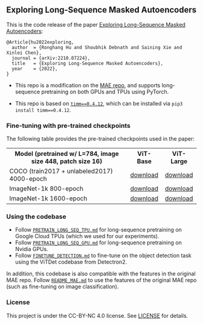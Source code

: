 ## Exploring Long-Sequence Masked Autoencoders

This is the code release of the paper [Exploring Long-Sequence Masked Autoencoders](https://arxiv.org/abs/2210.07224):
```
@Article{hu2022exploring,
  author  = {Ronghang Hu and Shoubhik Debnath and Saining Xie and Xinlei Chen},
  journal = {arXiv:2210.07224},
  title   = {Exploring Long-Sequence Masked Autoencoders},
  year    = {2022},
}
```

* This repo is a modification on the [MAE repo](https://github.com/facebookresearch/mae), and supports long-sequence pretraining on both GPUs and TPUs using PyTorch.

* This repo is based on [`timm==0.4.12`](https://github.com/rwightman/pytorch-image-models), which can be installed via `pip3 install timm==0.4.12`.

### Fine-tuning with pre-trained checkpoints

The following table provides the pre-trained checkpoints used in the paper:
<table><tbody>
<!-- START TABLE -->
<!-- TABLE HEADER -->
<th valign="bottom">Model (pretrained w/ L=784, image size 448, patch size 16)</th>
<th valign="bottom">ViT-Base</th>
<th valign="bottom">ViT-Large</th>
<!-- TABLE BODY -->
<tr>
<td align="left">COCO (train2017 + unlabeled2017) 4000-epoch</td>
<td align="center"><a href="https://dl.fbaipublicfiles.com/long_seq_mae/pretrained_models/coco%2Bunlabeled_dup5/vitb_dec384d12h8b_800ep_img448_crop0.2-1.0_maskds2.pth">download</a></td>
<td align="center"><a href="https://dl.fbaipublicfiles.com/long_seq_mae/pretrained_models/coco%2Bunlabeled_dup5/vitl_dec512d16h8b_800ep_img448_crop0.2-1.0_maskds2.pth">download</a></td>
</tr>
<tr>
<td align="left">ImageNet-1k 800-epoch</td>
<td align="center"><a href="https://dl.fbaipublicfiles.com/long_seq_mae/pretrained_models/in1k/vitb_dec384d12h8b_800ep_img448_crop0.2-1.0_maskds2.pth">download</a></td>
<td align="center"><a href="https://dl.fbaipublicfiles.com/long_seq_mae/pretrained_models/in1k/vitl_dec512d16h8b_800ep_img448_crop0.2-1.0_maskds2.pth">download</a></td>
</tr>
<tr>
<td align="left">ImageNet-1k 1600-epoch</td>
<td align="center"><a href="https://dl.fbaipublicfiles.com/long_seq_mae/pretrained_models/in1k/vitb_dec384d12h8b_1600ep_img448_crop0.2-1.0_maskds2.pth">download</a></td>
<td align="center"><a href="https://dl.fbaipublicfiles.com/long_seq_mae/pretrained_models/in1k/vitl_dec512d16h8b_1600ep_img448_crop0.2-1.0_maskds2.pth">download</a></td>
</tr>
</tbody></table>

### Using the codebase

* Follow [`PRETRAIN_LONG_SEQ_TPU.md`](PRETRAIN_LONG_SEQ_TPU.md) for long-sequence pretraining on Google Cloud TPUs (which we used for our experiments).
* Follow [`PRETRAIN_LONG_SEQ_GPU.md`](PRETRAIN_LONG_SEQ_GPU.md) for long-sequence pretraining on Nvidia GPUs.
* Follow [`FINETUNE_DETECTION.md`](FINETUNE_DETECTION.md) to fine-tune on the object detection task using the ViTDet codebase from Detectron2.

In addition, this codebase is also compatible with the features in the original MAE repo. Follow [`README_MAE.md`](README_MAE.md) to use the features of the original MAE repo (such as fine-tuning on image classification).

### License

This project is under the CC-BY-NC 4.0 license. See [LICENSE](LICENSE) for details.

